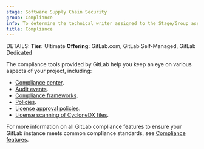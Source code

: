 ```yaml
---
stage: Software Supply Chain Security
group: Compliance
info: To determine the technical writer assigned to the Stage/Group associated with this page, see https://handbook.gitlab.com/handbook/product/ux/technical-writing/#assignments
title: Compliance
---
```


DETAILS:
**Tier:** Ultimate
**Offering:** GitLab.com, GitLab Self-Managed, GitLab Dedicated

The compliance tools provided by GitLab help you keep an eye on various aspects of your project, including:

- [Compliance center](compliance_center/_index.md).
- [Audit events](audit_events.md).
- [Compliance frameworks](../group/compliance_frameworks.md).
- [Policies](../application_security/policies/_index.md).
- [License approval policies](license_approval_policies.md).
- [License scanning of CycloneDX files](license_scanning_of_cyclonedx_files/_index.md).

For more information on all GitLab compliance features to ensure your GitLab instance meets common compliance standards, see
[Compliance features](../../administration/compliance.md).
